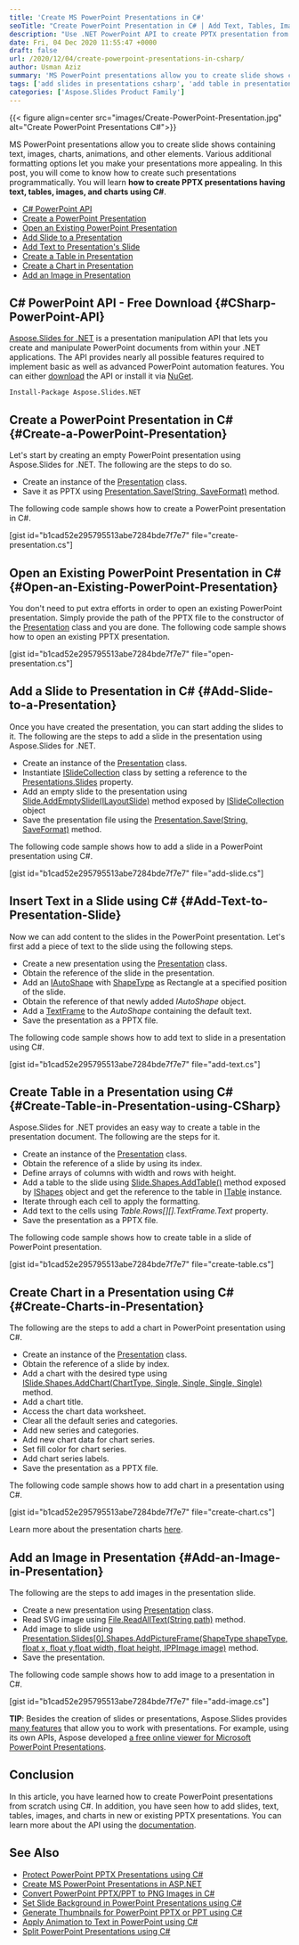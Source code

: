 ```yaml
---
title: 'Create MS PowerPoint Presentations in C#'
seoTitle: "Create PowerPoint Presentation in C# | Add Text, Tables, Images, Charts"
description: "Use .NET PowerPoint API to create PPTX presentation from scratch using C#. Insert slides, text, tables and charts in the presentations dynamically."
date: Fri, 04 Dec 2020 11:55:47 +0000
draft: false
url: /2020/12/04/create-powerpoint-presentations-in-csharp/
author: Usman Aziz
summary: 'MS PowerPoint presentations allow you to create slide shows containing text, images, charts, animations, and other elements. Various additional formatting options let you make your presentations more appealing. In this post, you will come to know how to create such presentations programmatically. You will learn **how to create PPTX presentations having text, tables, images, and charts using C#**.'
tags: ['add slides in presentations csharp', 'add table in presentation in csharp', 'create presentations in csharp', 'update presentations in csharp']
categories: ['Aspose.Slides Product Family']
---
```




{{< figure align=center src="images/Create-PowerPoint-Presentation.jpg" alt="Create PowerPoint Presentations C#">}}


MS PowerPoint presentations allow you to create slide shows containing text, images, charts, animations, and other elements. Various additional formatting options let you make your presentations more appealing. In this post, you will come to know how to create such presentations programmatically. You will learn **how to create PPTX presentations having text, tables, images, and charts using C#**.

*   [C# PowerPoint API][1]
*   [Create a PowerPoint Presentation][2]
*   [Open an Existing PowerPoint Presentation][3]
*   [Add Slide to a Presentation][4]
*   [Add Text to Presentation's Slide][5]
*   [Create a Table in Presentation][6]
*   [Create a Chart in Presentation][7]
*   [Add an Image in Presentation][8]

## C# PowerPoint API - Free Download {#CSharp-PowerPoint-API}

[Aspose.Slides for .NET][9] is a presentation manipulation API that lets you create and manipulate PowerPoint documents from within your .NET applications. The API provides nearly all possible features required to implement basic as well as advanced PowerPoint automation features. You can either [download][10] the API or install it via [NuGet][11].

```
Install-Package Aspose.Slides.NET
```

## Create a PowerPoint Presentation in C# {#Create-a-PowerPoint-Presentation}

Let's start by creating an empty PowerPoint presentation using Aspose.Slides for .NET. The following are the steps to do so.

*   Create an instance of the [Presentation][12] class.
*   Save it as PPTX using [Presentation.Save(String, SaveFormat)][13] method.

The following code sample shows how to create a PowerPoint presentation in C#.

\[gist id="b1cad52e295795513abe7284bde7f7e7" file="create-presentation.cs"\]

## Open an Existing PowerPoint Presentation in C# {#Open-an-Existing-PowerPoint-Presentation}

You don't need to put extra efforts in order to open an existing PowerPoint presentation. Simply provide the path of the PPTX file to the constructor of the [Presentation][14] class and you are done. The following code sample shows how to open an existing PPTX presentation.

\[gist id="b1cad52e295795513abe7284bde7f7e7" file="open-presentation.cs"\]

## Add a Slide to Presentation in C# {#Add-Slide-to-a-Presentation}

Once you have created the presentation, you can start adding the slides to it. The following are the steps to add a slide in the presentation using Aspose.Slides for .NET.

*   Create an instance of the [Presentation][15] class.
*   Instantiate [ISlideCollection][16] class by setting a reference to the [Presentations.Slides][17] property.
*   Add an empty slide to the presentation using [Slide.AddEmptySlide(ILayoutSlide)][18] method exposed by [ISlideCollection][19] object
*   Save the presentation file using the [Presentation.Save(String, SaveFormat)][20] method.

The following code sample shows how to add a slide in a PowerPoint presentation using C#.

\[gist id="b1cad52e295795513abe7284bde7f7e7" file="add-slide.cs"\]

## Insert Text in a Slide using C# {#Add-Text-to-Presentation-Slide}

Now we can add content to the slides in the PowerPoint presentation. Let's first add a piece of text to the slide using the following steps.

*   Create a new presentation using the [Presentation][21] class.
*   Obtain the reference of the slide in the presentation.
*   Add an [IAutoShape][22] with [ShapeType][23] as Rectangle at a specified position of the slide.
*   Obtain the reference of that newly added _IAutoShape_ object.
*   Add a [TextFrame][24] to the _AutoShape_ containing the default text.
*   Save the presentation as a PPTX file.

The following code sample shows how to add text to slide in a presentation using C#.

\[gist id="b1cad52e295795513abe7284bde7f7e7" file="add-text.cs"\]

## Create Table in a Presentation using C# {#Create-Table-in-Presentation-using-CSharp}

Aspose.Slides for .NET provides an easy way to create a table in the presentation document. The following are the steps for it.

*   Create an instance of the [Presentation][25] class.
*   Obtain the reference of a slide by using its index.
*   Define arrays of columns with width and rows with height.
*   Add a table to the slide using [Slide.Shapes.AddTable()][26] method exposed by [IShapes][27] object and get the reference to the table in [ITable][28] instance.
*   Iterate through each cell to apply the formatting.
*   Add text to the cells using _Table.Rows\[\]\[\].TextFrame.Text_ property.
*   Save the presentation as a PPTX file.

The following code sample shows how to create table in a slide of PowerPoint presentation.

\[gist id="b1cad52e295795513abe7284bde7f7e7" file="create-table.cs"\]

## Create Chart in a Presentation using C# {#Create-Charts-in-Presentation}

The following are the steps to add a chart in PowerPoint presentation using C#.

*   Create an instance of the [Presentation][29] class.
*   Obtain the reference of a slide by index.
*   Add a chart with the desired type using [ISlide.Shapes.AddChart(ChartType, Single, Single, Single, Single)][30] method.
*   Add a chart title.
*   Access the chart data worksheet.
*   Clear all the default series and categories.
*   Add new series and categories.
*   Add new chart data for chart series.
*   Set fill color for chart series.
*   Add chart series labels.
*   Save the presentation as a PPTX file.

The following code sample shows how to add chart in a presentation using C#.

\[gist id="b1cad52e295795513abe7284bde7f7e7" file="create-chart.cs"\]

Learn more about the presentation charts [here][31].

## Add an Image in Presentation {#Add-an-Image-in-Presentation}

The following are the steps to add images in the presentation slide.

*   Create a new presentation using [Presentation][32] class.
*   Read SVG image using [File.ReadAllText(String path)][33] method.
*   Add image to slide using [Presentation.Slides\[0\].Shapes.AddPictureFrame(ShapeType shapeType, float x, float y,float width, float height, IPPImage image)][34] method.
*   Save the presentation.

The following code sample shows how to add image to a presentation in C#.

\[gist id="b1cad52e295795513abe7284bde7f7e7" file="add-image.cs"\]

**TIP**: Besides the creation of slides or presentations, Aspose.Slides provides [many features][35] that allow you to work with presentations. For example, using its own APIs, Aspose developed [a free online viewer for Microsoft PowerPoint Presentations][36].

## Conclusion

In this article, you have learned how to create PowerPoint presentations from scratch using C#. In addition, you have seen how to add slides, text, tables, images, and charts in new or existing PPTX presentations. You can learn more about the API using the [documentation][37].

## See Also

*   [Protect PowerPoint PPTX Presentations using C#][38]
*   [Create MS PowerPoint Presentations in ASP.NET][39]
*   [Convert PowerPoint PPTX/PPT to PNG Images in C#][40]
*   [Set Slide Background in PowerPoint Presentations using C#][41]
*   [Generate Thumbnails for PowerPoint PPTX or PPT using C#][42]
*   [Apply Animation to Text in PowerPoint using C#][43]
*   [Split PowerPoint Presentations using C#][44]



[1]: #CSharp-PowerPoint-API
[2]: #Create-a-PowerPoint-Presentation
[3]: #Open-an-Existing-PowerPoint-Presentation
[4]: #Add-Slide-to-a-Presentation
[5]: #Add-Text-to-Presentation-Slide
[6]: #Create-Table-in-Presentation-using-CSharp
[7]: #Create-Charts-in-Presentation
[8]: #Add-an-Image-in-Presentation
[9]: https://products.aspose.com/slides/net
[10]: https://downloads.aspose.com/slides/net
[11]: https://www.nuget.org/packages/Aspose.Slides.Net
[12]: https://apireference.aspose.com/net/slides/aspose.slides/presentation
[13]: https://apireference.aspose.com/slides/net/aspose.slides.presentation/save/methods/4
[14]: https://apireference.aspose.com/net/slides/aspose.slides/presentation
[15]: https://apireference.aspose.com/net/slides/aspose.slides/presentation
[16]: https://apireference.aspose.com/net/slides/aspose.slides/islidecollection
[17]: https://apireference.aspose.com/slides/net/aspose.slides/presentation/properties/slides
[18]: https://apireference.aspose.com/slides/net/aspose.slides/islidecollection/methods/addemptyslide
[19]: https://apireference.aspose.com/slides/net/aspose.slides/islidecollection
[20]: https://apireference.aspose.com/slides/net/aspose.slides.presentation/save/methods/4
[21]: https://apireference.aspose.com/net/slides/aspose.slides/presentation
[22]: https://apireference.aspose.com/net/slides/aspose.slides/iautoshape
[23]: https://apireference.aspose.com/net/slides/aspose.slides/igeometryshape/properties/shapetype
[24]: https://apireference.aspose.com/slides/net/aspose.slides/textframe
[25]: http://www.aspose.com/api/net/slides/aspose.slides/presentation
[26]: https://apireference.aspose.com/slides/net/aspose.slides/ishapecollection/methods/addtable
[27]: https://apireference.aspose.com/slides/net/aspose.slides/islide
[28]: https://apireference.aspose.com/slides/net/aspose.slides/itable
[29]: https://apireference.aspose.com/net/slides/aspose.slides/presentation
[30]: https://apireference.aspose.com/slides/net/aspose.slides/ishapecollection/methods/addchart
[31]: https://docs.aspose.com/slides/net/powerpoint-charts/
[32]: https://apireference.aspose.com/net/slides/aspose.slides/presentation
[33]: https://docs.microsoft.com/en-us/dotnet/api/system.io.file.readalltext?view=net-5.0#System_IO_File_ReadAllText_System_String_
[34]: https://apireference.aspose.com/slides/net/aspose.slides/ishapecollection/methods/addpictureframe
[35]: https://docs.aspose.com/slides/net/features-overview/
[36]: https://products.aspose.app/slides/viewer
[37]: https://docs.aspose.com/slides/net/
[38]: https://blog.aspose.com/2020/11/24/protect-powerpoint-pptx-presentations-using-csharp/
[39]: https://blog.aspose.com/2021/09/09/create-edit-powerpoint-files-in-asp-net/
[40]: https://blog.aspose.com/2021/09/01/convert-powerpoint-to-png-in-csharp/
[41]: https://blog.aspose.com/2021/08/31/set-background-in-powerpoint-using-csharp/
[42]: https://blog.aspose.com/2021/08/30/generate-pptx-thumbnails-using-csharp/
[43]: https://blog.aspose.com/2021/08/20/apply-animation-to-text-in-powerpoint-using-csharp/
[44]: https://blog.aspose.com/2021/09/03/split-powerpoint-presentations-using-csharp/





